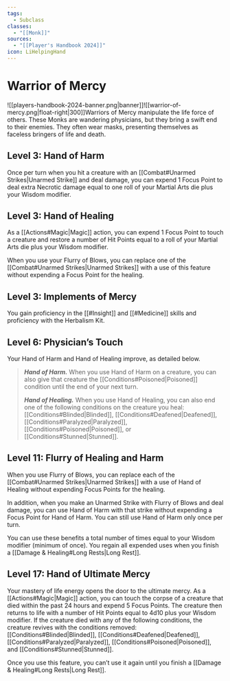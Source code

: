 ```yaml
---
tags:
  - Subclass
classes:
  - "[[Monk]]"
sources:
  - "[[Player's Handbook 2024]]"
icon: LiHelpingHand
---
```


# Warrior of Mercy

![[players-handbook-2024-banner.png|banner]]![[warrior-of-mercy.png|float-right|300]]Warriors of Mercy manipulate the life force of others. These Monks are wandering physicians, but they bring a swift end to their enemies. They often wear masks, presenting themselves as faceless bringers of life and death.

## Level 3: Hand of Harm

Once per turn when you hit a creature with an [[Combat#Unarmed Strikes\|Unarmed Strike]] and deal damage, you can expend 1 Focus Point to deal extra Necrotic damage equal to one roll of your Martial Arts die plus your Wisdom modifier.

## Level 3: Hand of Healing

As a [[Actions#Magic\|Magic]] action, you can expend 1 Focus Point to touch a creature and restore a number of Hit Points equal to a roll of your Martial Arts die plus your Wisdom modifier.

When you use your Flurry of Blows, you can replace one of the [[Combat#Unarmed Strikes\|Unarmed Strikes]] with a use of this feature without expending a Focus Point for the healing.

## Level 3: Implements of Mercy

You gain proficiency in the [[#Insight]] and [[#Medicine]] skills and proficiency with the Herbalism Kit.

## Level 6: Physician’s Touch

Your Hand of Harm and Hand of Healing improve, as detailed below.
>**_Hand of Harm._** When you use Hand of Harm on a creature, you can also give that creature the [[Conditions#Poisoned\|Poisoned]] condition until the end of your next turn.
>
>**_Hand of Healing._** When you use Hand of Healing, you can also end one of the following conditions on the creature you heal: [[Conditions#Blinded\|Blinded]], [[Conditions#Deafened\|Deafened]], [[Conditions#Paralyzed\|Paralyzed]], [[Conditions#Poisoned\|Poisoned]], or [[Conditions#Stunned\|Stunned]].

## Level 11: Flurry of Healing and Harm

When you use Flurry of Blows, you can replace each of the [[Combat#Unarmed Strikes\|Unarmed Strikes]] with a use of Hand of Healing without expending Focus Points for the healing.

In addition, when you make an Unarmed Strike with Flurry of Blows and deal damage, you can use Hand of Harm with that strike without expending a Focus Point for Hand of Harm. You can still use Hand of Harm only once per turn.

You can use these benefits a total number of times equal to your Wisdom modifier (minimum of once). You regain all expended uses when you finish a [[Damage & Healing#Long Rests|Long Rest]].

## Level 17: Hand of Ultimate Mercy

Your mastery of life energy opens the door to the ultimate mercy. As a [[Actions#Magic\|Magic]] action, you can touch the corpse of a creature that died within the past 24 hours and expend 5 Focus Points. The creature then returns to life with a number of Hit Points equal to 4d10 plus your Wisdom modifier. If the creature died with any of the following conditions, the creature revives with the conditions removed: [[Conditions#Blinded\|Blinded]], [[Conditions#Deafened\|Deafened]], [[Conditions#Paralyzed\|Paralyzed]], [[Conditions#Poisoned\|Poisoned]], and [[Conditions#Stunned\|Stunned]].

Once you use this feature, you can’t use it again until you finish a [[Damage & Healing#Long Rests|Long Rest]].
